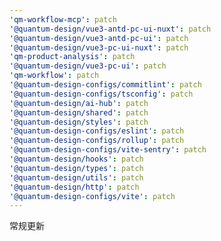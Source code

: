 ```yaml
---
'qm-workflow-mcp': patch
'@quantum-design/vue3-antd-pc-ui-nuxt': patch
'@quantum-design/vue3-antd-pc-ui': patch
'@quantum-design/vue3-pc-ui-nuxt': patch
'qm-product-analysis': patch
'@quantum-design/vue3-pc-ui': patch
'qm-workflow': patch
'@quantum-design-configs/commitlint': patch
'@quantum-design-configs/tsconfig': patch
'@quantum-design/ai-hub': patch
'@quantum-design/shared': patch
'@quantum-design/styles': patch
'@quantum-design-configs/eslint': patch
'@quantum-design-configs/rollup': patch
'@quantum-design-configs/vite-sentry': patch
'@quantum-design/hooks': patch
'@quantum-design/types': patch
'@quantum-design/utils': patch
'@quantum-design/http': patch
'@quantum-design-configs/vite': patch
---
```


常规更新

